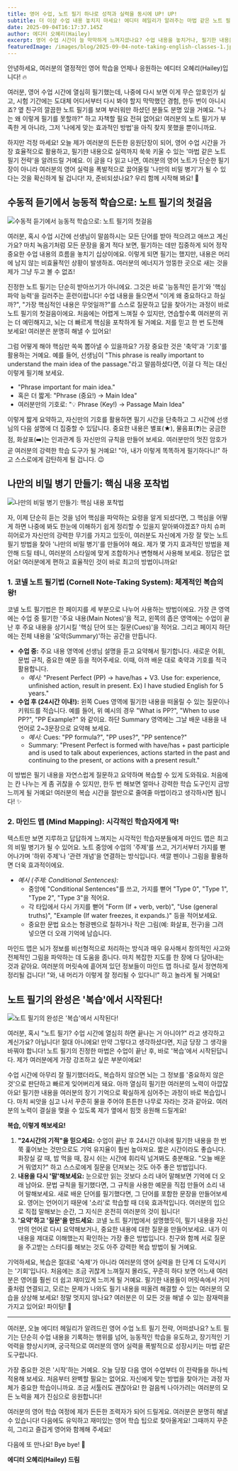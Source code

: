 ```yaml
---
title: 영어 수업, 노트 필기 하나로 성적과 실력을 동시에 UP! UP!
subtitle: 더 이상 수업 내용 놓치지 마세요! 에디터 헤일리가 알려주는 마법 같은 노트 필기 전략
date: 2025-09-04T16:17:37.145Z
author: 에디터 오혜리(Hailey)
excerpt: 영어 수업 시간이 늘 막막하게 느껴지셨나요? 수업 내용을 놓치거나, 필기한 내용을 다시 봐도 이해가 안 돼서 답답했던 경험, 누구나 있을 거예요. 하지만 걱정 마세요! 오늘 에디터 헤일리가 여러분의 영어 학습을 완전히 바꿔놓을 마법 같은 노트 필기 전략을 공개합니다.
featuredImage: /images/blog/2025-09-04-note-taking-english-classes-1.jpg
---
```


안녕하세요, 여러분의 열정적인 영어 학습을 언제나 응원하는 에디터 오혜리(Hailey)입니다! 🔥

여러분, 영어 수업 시간에 열심히 필기했는데, 나중에 다시 보면 이게 무슨 암호인가 싶고, 시험 기간에는 도대체 어디서부터 다시 봐야 할지 막막했던 경험, 한두 번이 아니시죠? 옆 친구의 깔끔한 노트 필기를 보며 부러워만 하셨던 분들도 분명 있을 거예요. "나는 왜 이렇게 필기를 못할까?" 하고 자책할 필요 전혀 없어요! 여러분의 노트 필기가 부족한 게 아니라, 그저 '나에게 맞는 효과적인 방법'을 아직 찾지 못했을 뿐이니까요.

하지만 걱정 마세요! 오늘 제가 여러분의 든든한 응원단장이 되어, 영어 수업 시간을 가장 효율적으로 활용하고, 필기한 내용으로 실력까지 쑥쑥 키울 수 있는 '마법 같은 노트 필기 전략'을 알려드릴 거예요. 이 글을 다 읽고 나면, 여러분의 영어 노트가 단순한 필기장이 아니라 여러분의 영어 실력을 폭발적으로 끌어올릴 '나만의 비밀 병기'가 될 수 있다는 것을 확신하게 될 겁니다! 자, 준비되셨나요? 우리 함께 시작해 봐요! 🚀

## 수동적 듣기에서 능동적 학습으로: 노트 필기의 첫걸음

![수동적 듣기에서 능동적 학습으로: 노트 필기의 첫걸음](/images/blog/2025-09-04-note-taking-english-classes-1-h2-1.jpg)


여러분, 혹시 수업 시간에 선생님이 말씀하시는 모든 단어를 받아 적으려고 애쓰고 계신가요? 마치 녹음기처럼 모든 문장을 옮겨 적다 보면, 필기하는 데만 집중하게 되어 정작 중요한 수업 내용의 흐름을 놓치기 십상이에요. 이렇게 되면 필기는 했지만, 내용은 머리에 남지 않는 비효율적인 상황이 발생하죠. 여러분의 에너지가 엉뚱한 곳으로 새는 것을 제가 그냥 두고 볼 수 없죠!

진정한 노트 필기는 단순히 받아쓰기가 아니에요. 그것은 바로 '능동적인 듣기'와 '핵심 파악 능력'을 길러주는 훈련이랍니다! 수업 내용을 들으면서 "이게 왜 중요하다고 하실까?", "가장 핵심적인 내용은 무엇일까?"를 스스로 질문하고 답을 찾아가는 과정이 바로 노트 필기의 첫걸음이에요. 처음에는 어렵게 느껴질 수 있지만, 연습할수록 여러분의 귀는 더 예민해지고, 뇌는 더 빠르게 핵심을 포착하게 될 거예요. 저를 믿고 한 번 도전해 보세요! 여러분은 분명히 해낼 수 있어요!

그럼 어떻게 해야 핵심만 쏙쏙 뽑아낼 수 있을까요? 가장 중요한 것은 '축약'과 '기호'를 활용하는 거예요. 예를 들어, 선생님이 "This phrase is really important to understand the main idea of the passage."라고 말씀하셨다면, 이걸 다 적는 대신 이렇게 필기해 보세요.

*   "Phrase important for main idea."
*   혹은 더 짧게: "Phrase (중요!) -> Main Idea"
*   여러분만의 기호로: "💡 Phrase (Key!) -> Passage Main Idea"

이렇게 짧게 요약하고, 자신만의 기호를 활용하면 필기 시간을 단축하고 그 시간에 선생님의 다음 설명에 더 집중할 수 있답니다. 중요한 내용은 별표(★), 물음표(❓)는 궁금한 점, 화살표(➡️)는 인과관계 등 자신만의 규칙을 만들어 보세요. 여러분만의 멋진 암호가 곧 여러분의 강력한 학습 도구가 될 거예요! "아, 내가 이렇게 똑똑하게 필기하다니!" 하고 스스로에게 감탄하게 될 겁니다. 😉

## 나만의 비밀 병기 만들기: 핵심 내용 포착법

![나만의 비밀 병기 만들기: 핵심 내용 포착법](/images/blog/2025-09-04-note-taking-english-classes-1-h2-2.jpg)


자, 이제 단순히 듣는 것을 넘어 핵심을 파악하는 요령을 알게 되셨다면, 그 핵심을 어떻게 하면 나중에 봐도 한눈에 이해하기 쉽게 정리할 수 있을지 알아봐야겠죠? 마치 슈퍼 히어로가 자신만의 강력한 무기를 가지고 있듯이, 여러분도 자신에게 가장 잘 맞는 노트 필기 방법을 찾아 '나만의 비밀 병기'를 만들어야 해요. 제가 몇 가지 효과적인 방법을 제안해 드릴 테니, 여러분의 스타일에 맞게 조합하거나 변형해서 사용해 보세요. 정답은 없어요! 여러분에게 편하고 효율적인 것이 바로 최고의 방법이니까요!

### 1. 코넬 노트 필기법 (Cornell Note-Taking System): 체계적인 복습의 왕!
코넬 노트 필기법은 한 페이지를 세 부분으로 나누어 사용하는 방법이에요. 가장 큰 영역에는 수업 중 필기한 '주요 내용(Main Notes)'을 적고, 왼쪽의 좁은 영역에는 수업이 끝난 후 주요 내용을 상기시킬 '핵심 단어 또는 질문(Cues)'을 적어요. 그리고 페이지 하단에는 전체 내용을 '요약(Summary)'하는 공간을 만듭니다.

*   **수업 중:** 주요 내용 영역에 선생님 설명을 듣고 요약해서 필기합니다. 새로운 어휘, 문법 규칙, 중요한 예문 등을 적어주세요. 이때, 아까 배운 대로 축약과 기호를 적극 활용합니다.
    *   *예시:* "Present Perfect (PP) -> have/has + V3. Use for: experience, unfinished action, result in present. Ex) I have studied English for 5 years."
*   **수업 후 (24시간 이내!):** 왼쪽 Cues 영역에 필기한 내용을 떠올릴 수 있는 질문이나 키워드를 적습니다. 예를 들어, 위 예시의 경우 "What is PP?", "When to use PP?", "PP Example?" 와 같이요. 하단 Summary 영역에는 그날 배운 내용을 내 언어로 2~3문장으로 요약해 보세요.
    *   *예시:* Cues: "PP formula?", "PP uses?", "PP sentence?"
    *   Summary: "Present Perfect is formed with have/has + past participle and is used to talk about experiences, actions started in the past and continuing to the present, or actions with a present result."

이 방법은 필기 내용을 자연스럽게 질문하고 요약하며 복습할 수 있게 도와줘요. 처음에는 칸 나누는 게 좀 귀찮을 수 있지만, 한두 번 해보면 얼마나 강력한 학습 도구인지 금방 느끼게 될 거예요! 여러분의 복습 시간을 절반으로 줄여줄 마법이라고 생각하시면 됩니다! ✨

### 2. 마인드 맵 (Mind Mapping): 시각적인 학습자에게 딱!
텍스트만 보면 지루하고 답답하게 느껴지는 시각적인 학습자분들에게 마인드 맵은 최고의 비밀 병기가 될 수 있어요. 노트 중앙에 수업의 '주제'를 쓰고, 거기서부터 가지를 뻗어나가며 '하위 주제'나 '관련 개념'을 연결하는 방식입니다. 색깔 펜이나 그림을 활용하면 더욱 효과적이에요.

*   *예시 (주제: Conditional Sentences):*
    *   중앙에 "Conditional Sentences"를 쓰고, 가지를 뻗어 "Type 0", "Type 1", "Type 2", "Type 3"을 적어요.
    *   각 타입에서 다시 가지를 뻗어 "Form (If + verb, verb)", "Use (general truths)", "Example (If water freezes, it expands.)" 등을 적어보세요.
    *   중요한 문법 요소는 형광펜으로 칠하거나 작은 그림(예: 화살표, 전구)을 그려 넣으면 더 오래 기억에 남습니다.

마인드 맵은 뇌가 정보를 비선형적으로 처리하는 방식과 매우 유사해서 창의적인 사고와 전체적인 그림을 파악하는 데 도움을 줍니다. 마치 복잡한 지도를 한 장에 다 담아내는 것과 같아요. 여러분의 머릿속에 흩어져 있던 정보들이 마인드 맵 하나로 질서 정연하게 정리될 겁니다! "와, 내 머리가 이렇게 잘 정리될 수 있다니!" 하고 놀라게 될 거예요!

## 노트 필기의 완성은 '복습'에서 시작된다!

![노트 필기의 완성은 '복습'에서 시작된다!](/images/blog/2025-09-04-note-taking-english-classes-1-h2-3.jpg)


여러분, 혹시 "노트 필기? 수업 시간에 열심히 하면 끝나는 거 아니야?" 라고 생각하고 계신가요? 아닙니다! 절대 아니에요! 만약 그렇다고 생각하셨다면, 지금 당장 그 생각을 바꿔야 합니다! 노트 필기의 진정한 마법은 수업이 끝난 후, 바로 '복습'에서 시작된답니다. 제가 여러분에게 가장 강조하고 싶은 부분이에요!

수업 시간에 아무리 잘 필기했더라도, 복습하지 않으면 뇌는 그 정보를 '중요하지 않은 것'으로 판단하고 빠르게 잊어버리게 돼요. 아까 열심히 필기한 여러분의 노력이 아깝잖아요! 필기한 내용을 여러분의 장기 기억으로 확실하게 심어주는 과정이 바로 복습입니다. 마치 씨앗을 심고 나서 꾸준히 물을 주어야 튼튼한 나무로 자라는 것과 같아요. 여러분의 노력이 결실을 맺을 수 있도록 제가 옆에서 힘껏 응원해 드릴게요!

**복습, 이렇게 해보세요!**

1.  **"24시간의 기적"을 믿으세요:** 수업이 끝난 후 24시간 이내에 필기한 내용을 한 번 쭉 훑어보는 것만으로도 기억 유지율이 훨씬 높아져요. 짧은 시간이라도 좋습니다. 화장실 갈 때, 밥 먹을 때, 잠시 쉬는 시간에 휘리릭 넘겨봐도 충분해요. "오늘 배운 거 뭐였지?" 하고 스스로에게 질문을 던져보는 것도 아주 좋은 방법입니다.
2.  **내용을 다시 '말'해보세요:** 눈으로만 읽는 것보다 소리 내어 말해보면 기억에 더 오래 남아요. 문법 규칙을 필기했다면, 그 규칙을 사용한 예문을 직접 만들어 소리 내어 말해보세요. 새로 배운 단어를 필기했다면, 그 단어를 포함한 문장을 만들어보세요. 영어는 언어이기 때문에 '소리'로 학습할 때 더욱 효과적입니다. 여러분의 입으로 직접 말해보는 순간, 그 지식은 온전히 여러분의 것이 됩니다!
3.  **'요약'하고 '질문'을 만드세요:** 코넬 노트 필기법에서 설명했듯이, 필기 내용을 자신만의 언어로 다시 요약해보거나, 중요한 내용에 대한 질문을 만들어보세요. 내가 이 내용을 제대로 이해했는지 확인하는 가장 좋은 방법입니다. 친구와 함께 서로 질문을 주고받는 스터디를 해보는 것도 아주 강력한 복습 방법이 될 거예요.

기억하세요, 복습은 절대로 '숙제'가 아니라 여러분의 영어 실력을 한 단계 더 도약시키는 '기회'입니다. 처음에는 조금 귀찮게 느껴질지 몰라도, 꾸준히 하다 보면 어느새 여러분은 영어를 훨씬 더 쉽고 재미있게 느끼게 될 거예요. 필기한 내용들이 머릿속에서 거미줄처럼 연결되고, 모르는 문제가 나와도 필기 내용을 떠올려 해결할 수 있는 여러분의 모습을 상상해 보세요! 정말 멋지지 않나요? 여러분은 이 모든 것을 해낼 수 있는 잠재력을 가지고 있어요! 파이팅! 💪

---

여러분, 오늘 에디터 헤일리가 알려드린 영어 수업 노트 필기 전략, 어떠셨나요? 노트 필기는 단순히 수업 내용을 기록하는 행위를 넘어, 능동적인 학습을 유도하고, 장기적인 기억력을 향상시키며, 궁극적으로 여러분의 영어 실력을 폭발적으로 성장시키는 마법 같은 도구랍니다.

가장 중요한 것은 '시작'하는 거예요. 오늘 당장 다음 영어 수업부터 이 전략들을 하나씩 적용해 보세요. 처음부터 완벽할 필요는 없어요. 자신에게 맞는 방법을 찾아가는 과정 자체가 중요한 학습이니까요. 조금 서툴러도 괜찮아요! 한 걸음씩 나아가려는 여러분의 모든 노력을 제가 진심으로 응원합니다!

여러분의 영어 학습 여정에 제가 든든한 조력자가 되어 드릴게요. 여러분은 분명히 해낼 수 있습니다! 다음에도 유익하고 재미있는 영어 학습 팁으로 찾아올게요! 그때까지 꾸준히, 그리고 즐겁게 영어와 함께해 주세요!

다음에 또 만나요! Bye bye! 👋

**에디터 오혜리(Hailey) 드림**